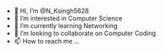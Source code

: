 - 👋 Hi, I’m @N_Ksingh5628
- 👀 I’m interested in Computer Science
- 🌱 I’m currently learning Networking
- 💞️ I’m looking to collaborate on Computer Coding
- 📫 How to reach me ...

<!---
N805131/N805131 is a ✨ special ✨ repository because its `README.md` (this file) appears on your GitHub profile.
You can click the Preview link to take a look at your changes.
--->
